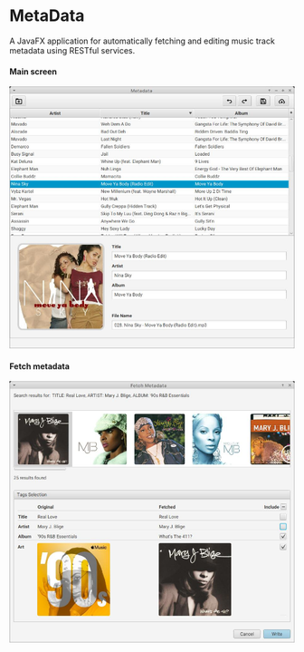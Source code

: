 # MetaData

A JavaFX application for automatically fetching and editing music track metadata using RESTful services. 

#### Main screen

![Main screen](./screenshots/main-screenshot_2024-07-03_06-06-37.jpg)

#### Fetch metadata

![Fetch metadata](./screenshots/fetch-screenshot_2024-07-03_06-09-02.jpg)